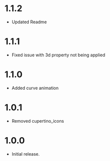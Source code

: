 # 1.1.2
- Updated Readme
# 1.1.1
- Fixed issue with 3d property not being applied
# 1.1.0
- Added curve animation
# 1.0.1
- Removed cupertino_icons
# 1.0.0
- Initial release.